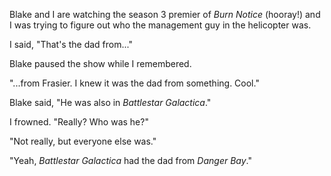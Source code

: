<!--
.. title: Conversations with Blake
.. date: 2009-06-05 20:59:46
.. author: Amy Brown
-->

Blake and I are watching the season 3 premier of *Burn Notice*
(hooray!) and I was trying to figure out who the management
guy in the helicopter was. 

I said, "That's the dad from..."

Blake paused the show while I remembered.

"...from Frasier. I knew it was the dad from something. Cool."

Blake said, "He was also in *Battlestar Galactica*."

I frowned. "Really? Who was he?"

"Not really, but everyone else was."

"Yeah, *Battlestar Galactica* had the dad from *Danger Bay*."



